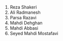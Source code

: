 1. Reza Shakeri
2. Ali Radmanesh
3. Parsa Razavi
4. Mahdi Dehghan
5. Mahdi Abbasi
6. Seyed Mahdi Mostafavi
